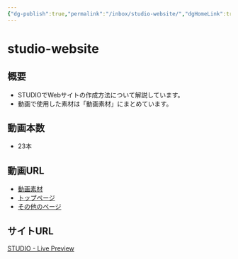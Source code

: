 ```yaml
---
{"dg-publish":true,"permalink":"/inbox/studio-website/","dgHomeLink":true,"dgPassFrontmatter":false}
---
```


# studio-website

## 概要
- STUDIOでWebサイトの作成方法について解説しています。
- 動画で使用した素材は「動画素材」にまとめています。

## 動画本数
- 23本

## 動画URL
- [動画素材](https://drive.google.com/drive/folders/1DMUM3z1DSrHE7jgTJMzt3BHXnupL05qM?usp=sharing)
- [トップページ](https://drive.google.com/drive/folders/1DM6UNv4wO6dEXMEQ8n8OPedmpTPf35Wx?usp=sharing)
- [その他のページ](https://drive.google.com/drive/folders/1DaCF21Pc2AJ9NchflOi_Ekf5JS_Gmf_x?usp=sharing)

## サイトURL
[STUDIO - Live Preview](https://preview.studio.site/live/moWv5Voza6)

